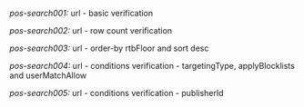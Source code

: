 *pos-search001:* url - basic verification

*pos-search002:* url - row count verification

*pos-search003:* url - order-by rtbFloor and sort desc

*pos-search004:* url - conditions verification - targetingType, applyBlocklists and userMatchAllow

*pos-search005:* url - conditions verification - publisherId
